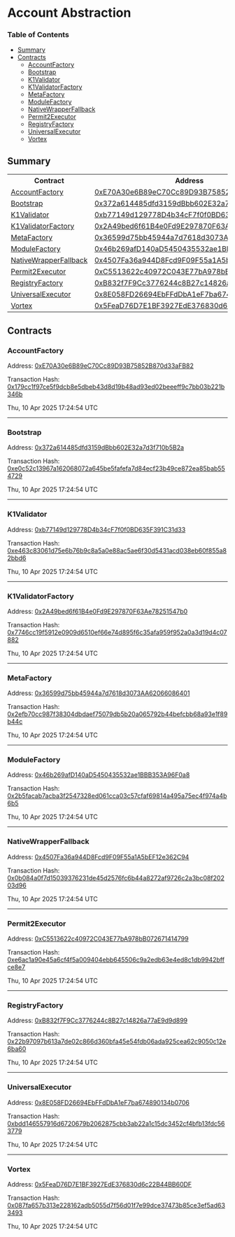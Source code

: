 # Account Abstraction


### Table of Contents
- [Summary](#summary)
- [Contracts](#contracts)
	- [AccountFactory](#accountfactory)
	- [Bootstrap](#bootstrap)
	- [K1Validator](#k1validator)
	- [K1ValidatorFactory](#k1validatorfactory)
	- [MetaFactory](#metafactory)
	- [ModuleFactory](#modulefactory)
	- [NativeWrapperFallback](#nativewrapperfallback)
	- [Permit2Executor](#permit2executor)
	- [RegistryFactory](#registryfactory)
	- [UniversalExecutor](#universalexecutor)
	- [Vortex](#vortex)

## Summary

<table>
<tr>
	<th>Contract</th>
	<th>Address</th>
	<th>Version</th>
</tr>
<tr>
	<td><a href="https://github.com/fomoweth/account-abstraction/blob/main/src/factories/AccountFactory.sol" target="_blank">AccountFactory</a></td>
	<td><a href="https://sepolia.arbiscan.io/address/0xE70A30e6B89eC70Cc89D93B75852B870d33aFB82" target="_blank">0xE70A30e6B89eC70Cc89D93B75852B870d33aFB82</a></td>
	<td>1.0.0</td>
</tr>
<tr>
	<td><a href="https://github.com/fomoweth/account-abstraction/blob/main/src/Bootstrap.sol" target="_blank">Bootstrap</a></td>
	<td><a href="https://sepolia.arbiscan.io/address/0x372a614485dfd3159dBbb602E32a7d3f710b5B2a" target="_blank">0x372a614485dfd3159dBbb602E32a7d3f710b5B2a</a></td>
	<td>1.0.0</td>
</tr>
<tr>
	<td><a href="https://github.com/fomoweth/account-abstraction/blob/main/src/modules/validators/K1Validator.sol" target="_blank">K1Validator</a></td>
	<td><a href="https://sepolia.arbiscan.io/address/0xb77149d129778D4b34cF7f0f0BD635F391C31d33" target="_blank">0xb77149d129778D4b34cF7f0f0BD635F391C31d33</a></td>
	<td>1.0.0</td>
</tr>
<tr>
	<td><a href="https://github.com/fomoweth/account-abstraction/blob/main/src/factories/K1ValidatorFactory.sol" target="_blank">K1ValidatorFactory</a></td>
	<td><a href="https://sepolia.arbiscan.io/address/0x2A49bed6f61B4e0Fd9E297870F63Ae78251547b0" target="_blank">0x2A49bed6f61B4e0Fd9E297870F63Ae78251547b0</a></td>
	<td>1.0.0</td>
</tr>
<tr>
	<td><a href="https://github.com/fomoweth/account-abstraction/blob/main/src/factories/MetaFactory.sol" target="_blank">MetaFactory</a></td>
	<td><a href="https://sepolia.arbiscan.io/address/0x36599d75bb45944a7d7618d3073AA62066086401" target="_blank">0x36599d75bb45944a7d7618d3073AA62066086401</a></td>
	<td>1.0.0</td>
</tr>
<tr>
	<td><a href="https://github.com/fomoweth/account-abstraction/blob/main/src/factories/ModuleFactory.sol" target="_blank">ModuleFactory</a></td>
	<td><a href="https://sepolia.arbiscan.io/address/0x46b269afD140aD5450435532ae1BBB353A96F0a8" target="_blank">0x46b269afD140aD5450435532ae1BBB353A96F0a8</a></td>
	<td>1.0.0</td>
</tr>
<tr>
	<td><a href="https://github.com/fomoweth/account-abstraction/blob/main/src/modules/fallbacks/NativeWrapperFallback.sol" target="_blank">NativeWrapperFallback</a></td>
	<td><a href="https://sepolia.arbiscan.io/address/0x4507Fa36a944D8Fcd9F09F55a1A5bEF12e362C94" target="_blank">0x4507Fa36a944D8Fcd9F09F55a1A5bEF12e362C94</a></td>
	<td>1.0.0</td>
</tr>
<tr>
	<td><a href="https://github.com/fomoweth/account-abstraction/blob/main/src/modules/executors/Permit2Executor.sol" target="_blank">Permit2Executor</a></td>
	<td><a href="https://sepolia.arbiscan.io/address/0xC5513622c40972C043E77bA978bB072671414799" target="_blank">0xC5513622c40972C043E77bA978bB072671414799</a></td>
	<td>1.0.0</td>
</tr>
<tr>
	<td><a href="https://github.com/fomoweth/account-abstraction/blob/main/src/factories/RegistryFactory.sol" target="_blank">RegistryFactory</a></td>
	<td><a href="https://sepolia.arbiscan.io/address/0xB832f7F9Cc3776244c8B27c14826a77aE9d9d899" target="_blank">0xB832f7F9Cc3776244c8B27c14826a77aE9d9d899</a></td>
	<td>1.0.0</td>
</tr>
<tr>
	<td><a href="https://github.com/fomoweth/account-abstraction/blob/main/src/modules/executors/UniversalExecutor.sol" target="_blank">UniversalExecutor</a></td>
	<td><a href="https://sepolia.arbiscan.io/address/0x8E058FD26694EbFFdDbA1eF7ba674890134b0706" target="_blank">0x8E058FD26694EbFFdDbA1eF7ba674890134b0706</a></td>
	<td>1.0.0</td>
</tr>
<tr>
	<td><a href="https://github.com/fomoweth/account-abstraction/blob/main/src/Vortex.sol" target="_blank">Vortex</a></td>
	<td><a href="https://sepolia.arbiscan.io/address/0x5FeaD76D7E1BF3927EdE376830d6c22B44BB60DF" target="_blank">0x5FeaD76D7E1BF3927EdE376830d6c22B44BB60DF</a></td>
	<td>1.0.0</td>
</tr></table>

## Contracts

### AccountFactory

Address: [0xE70A30e6B89eC70Cc89D93B75852B870d33aFB82](https://sepolia.arbiscan.io/address/0xE70A30e6B89eC70Cc89D93B75852B870d33aFB82)

Transaction Hash: [0x179cc1f97ce5f9dcb8e5dbeb43d8d19b48ad93ed02beeeff9c7bb03b221b346b](https://sepolia.arbiscan.io/tx/0x179cc1f97ce5f9dcb8e5dbeb43d8d19b48ad93ed02beeeff9c7bb03b221b346b)

Thu, 10 Apr 2025 17:24:54 UTC

---

### Bootstrap

Address: [0x372a614485dfd3159dBbb602E32a7d3f710b5B2a](https://sepolia.arbiscan.io/address/0x372a614485dfd3159dBbb602E32a7d3f710b5B2a)

Transaction Hash: [0xe0c52c13967a162068072a645be5fafefa7d84ecf23b49ce872ea85bab554729](https://sepolia.arbiscan.io/tx/0xe0c52c13967a162068072a645be5fafefa7d84ecf23b49ce872ea85bab554729)

Thu, 10 Apr 2025 17:24:54 UTC

---

### K1Validator

Address: [0xb77149d129778D4b34cF7f0f0BD635F391C31d33](https://sepolia.arbiscan.io/address/0xb77149d129778D4b34cF7f0f0BD635F391C31d33)

Transaction Hash: [0xe463c83061d75e6b76b9c8a5a0e88ac5ae6f30d5431acd038eb60f855a82bbd6](https://sepolia.arbiscan.io/tx/0xe463c83061d75e6b76b9c8a5a0e88ac5ae6f30d5431acd038eb60f855a82bbd6)

Thu, 10 Apr 2025 17:24:54 UTC

---

### K1ValidatorFactory

Address: [0x2A49bed6f61B4e0Fd9E297870F63Ae78251547b0](https://sepolia.arbiscan.io/address/0x2A49bed6f61B4e0Fd9E297870F63Ae78251547b0)

Transaction Hash: [0x7746cc19f5912e0909d6510ef66e74d895f6c35afa959f952a0a3d19d4c07882](https://sepolia.arbiscan.io/tx/0x7746cc19f5912e0909d6510ef66e74d895f6c35afa959f952a0a3d19d4c07882)

Thu, 10 Apr 2025 17:24:54 UTC

---

### MetaFactory

Address: [0x36599d75bb45944a7d7618d3073AA62066086401](https://sepolia.arbiscan.io/address/0x36599d75bb45944a7d7618d3073AA62066086401)

Transaction Hash: [0x2efb70cc987f38304dbdaef75079db5b20a065792b44befcbb68a93e1f89b44c](https://sepolia.arbiscan.io/tx/0x2efb70cc987f38304dbdaef75079db5b20a065792b44befcbb68a93e1f89b44c)

Thu, 10 Apr 2025 17:24:54 UTC

---

### ModuleFactory

Address: [0x46b269afD140aD5450435532ae1BBB353A96F0a8](https://sepolia.arbiscan.io/address/0x46b269afD140aD5450435532ae1BBB353A96F0a8)

Transaction Hash: [0x2b5facab7acba3f2547328ed061cca03c57cfaf69814a495a75ec4f974a4b6b5](https://sepolia.arbiscan.io/tx/0x2b5facab7acba3f2547328ed061cca03c57cfaf69814a495a75ec4f974a4b6b5)

Thu, 10 Apr 2025 17:24:54 UTC

---

### NativeWrapperFallback

Address: [0x4507Fa36a944D8Fcd9F09F55a1A5bEF12e362C94](https://sepolia.arbiscan.io/address/0x4507Fa36a944D8Fcd9F09F55a1A5bEF12e362C94)

Transaction Hash: [0x0b084a0f7d15039376231de45d2576fc6b44a8272af9726c2a3bc08f20203d96](https://sepolia.arbiscan.io/tx/0x0b084a0f7d15039376231de45d2576fc6b44a8272af9726c2a3bc08f20203d96)

Thu, 10 Apr 2025 17:24:54 UTC

---

### Permit2Executor

Address: [0xC5513622c40972C043E77bA978bB072671414799](https://sepolia.arbiscan.io/address/0xC5513622c40972C043E77bA978bB072671414799)

Transaction Hash: [0xe6ac1a90e45a6cf4f5a009404ebb645506c9a2edb63e4ed8c1db9942bffce8e7](https://sepolia.arbiscan.io/tx/0xe6ac1a90e45a6cf4f5a009404ebb645506c9a2edb63e4ed8c1db9942bffce8e7)

Thu, 10 Apr 2025 17:24:54 UTC

---

### RegistryFactory

Address: [0xB832f7F9Cc3776244c8B27c14826a77aE9d9d899](https://sepolia.arbiscan.io/address/0xB832f7F9Cc3776244c8B27c14826a77aE9d9d899)

Transaction Hash: [0x22b97097b613a7de02c866d360bfa45e54fdb06ada925cea62c9050c12e6ba60](https://sepolia.arbiscan.io/tx/0x22b97097b613a7de02c866d360bfa45e54fdb06ada925cea62c9050c12e6ba60)

Thu, 10 Apr 2025 17:24:54 UTC

---

### UniversalExecutor

Address: [0x8E058FD26694EbFFdDbA1eF7ba674890134b0706](https://sepolia.arbiscan.io/address/0x8E058FD26694EbFFdDbA1eF7ba674890134b0706)

Transaction Hash: [0xbdd146557916d6720679b2062875cbb3ab22a1c15dc3452cf4bfb13fdc563779](https://sepolia.arbiscan.io/tx/0xbdd146557916d6720679b2062875cbb3ab22a1c15dc3452cf4bfb13fdc563779)

Thu, 10 Apr 2025 17:24:54 UTC

---

### Vortex

Address: [0x5FeaD76D7E1BF3927EdE376830d6c22B44BB60DF](https://sepolia.arbiscan.io/address/0x5FeaD76D7E1BF3927EdE376830d6c22B44BB60DF)

Transaction Hash: [0x087fa657b313e228162adb5055d7f56d01f7e99dce37473b85ce3ef5ad633493](https://sepolia.arbiscan.io/tx/0x087fa657b313e228162adb5055d7f56d01f7e99dce37473b85ce3ef5ad633493)

Thu, 10 Apr 2025 17:24:54 UTC